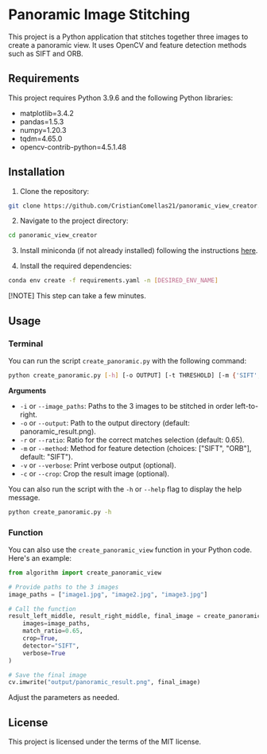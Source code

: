 # Panoramic Image Stitching

This project is a Python application that stitches together three images to create a panoramic view. It uses OpenCV and feature detection methods such as SIFT and ORB.

## Requirements

This project requires Python 3.9.6 and the following Python libraries:

- matplotlib=3.4.2
- pandas=1.5.3
- numpy=1.20.3
- tqdm=4.65.0
- opencv-contrib-python=4.5.1.48


## Installation

1. Clone the repository:

```bash
git clone https://github.com/CristianComellas21/panoramic_view_creator.git
```

2. Navigate to the project directory:

```bash
cd panoramic_view_creator
```

3. Install miniconda (if not already installed) following the instructions [here](https://docs.conda.io/projects/miniconda/en/latest/miniconda-install.html).

4. Install the required dependencies:

```bash
conda env create -f requirements.yaml -n [DESIRED_ENV_NAME]
```

[!NOTE]
This step can take a few minutes.

## Usage

### Terminal

You can run the script `create_panoramic.py` with the following command:

```bash
python create_panoramic.py [-h] [-o OUTPUT] [-t THRESHOLD] [-m {'SIFT','ORB'}] [-v] [-c] -i IMAGE_PATHS [IMAGE_PATHS ...]
```

**Arguments**

- `-i` or `--image_paths`: Paths to the 3 images to be stitched in order left-to-right.
- `-o` or `--output`: Path to the output directory (default: panoramic_result.png).
- `-r` or `--ratio`: Ratio for the correct matches selection (default: 0.65).
- `-m` or `--method`: Method for feature detection (choices: ["SIFT", "ORB"], default: "SIFT").
- `-v` or `--verbose`: Print verbose output (optional).
- `-c` or `--crop`: Crop the result image (optional).

You can also run the script with the `-h` or `--help` flag to display the help message.

```bash
python create_panoramic.py -h
```

### Function

You can also use the `create_panoramic_view` function in your Python code. Here's an example:

```python
from algorithm import create_panoramic_view

# Provide paths to the 3 images
image_paths = ["image1.jpg", "image2.jpg", "image3.jpg"]

# Call the function
result_left_middle, result_right_middle, final_image = create_panoramic_view(
    images=image_paths,
    match_ratio=0.65,
    crop=True,
    detector="SIFT",
    verbose=True
)

# Save the final image
cv.imwrite("output/panoramic_result.png", final_image)
```

Adjust the parameters as needed.


## License
This project is licensed under the terms of the MIT license.